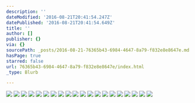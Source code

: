 ```yaml
---
description: ''
dateModified: '2016-08-21T20:41:54.247Z'
datePublished: '2016-08-21T20:41:54.649Z'
title: ''
author: []
publisher: {}
via: {}
sourcePath: _posts/2016-08-21-76365b43-6984-4647-8a79-f832e8e8647e.md
hasPage: true
starred: false
url: 76365b43-6984-4647-8a79-f832e8e8647e/index.html
_type: Blurb

---
```

![](https://the-grid-user-content.s3-us-west-2.amazonaws.com/9d1ed2be-4641-4550-9a1f-815c85bd5438.jpg)
![](https://the-grid-user-content.s3-us-west-2.amazonaws.com/fb226946-aae0-4aac-b95a-dcb08be6bd6a.jpg)
![](https://the-grid-user-content.s3-us-west-2.amazonaws.com/11c863e4-42ff-495d-a436-ab4340dd6ec6.jpg)
![](https://the-grid-user-content.s3-us-west-2.amazonaws.com/31a89393-e8c6-4746-895b-559d2dba2a5a.jpg)
![](https://the-grid-user-content.s3-us-west-2.amazonaws.com/25c394fb-ad0b-4a41-b150-87a0590eae31.jpg)
![](https://the-grid-user-content.s3-us-west-2.amazonaws.com/e3c52782-d3be-4721-a0e6-11f41404aa61.jpg)
![](https://the-grid-user-content.s3-us-west-2.amazonaws.com/d69f85c2-d110-4528-a131-3eb94830845e.jpg)
![](https://the-grid-user-content.s3-us-west-2.amazonaws.com/bdd4c142-c1c8-4ad6-904c-5a2ca9ee7e02.jpg)
![](https://the-grid-user-content.s3-us-west-2.amazonaws.com/2b5aa878-d19a-4db6-9693-f2015708c4a9.jpg)
![](https://the-grid-user-content.s3-us-west-2.amazonaws.com/15bda0ba-036d-4e1f-90d3-2faffcad157f.jpg)
![](https://the-grid-user-content.s3-us-west-2.amazonaws.com/4e6f0f7f-65aa-4027-a273-cba7debabb6a.jpg)
![](https://the-grid-user-content.s3-us-west-2.amazonaws.com/84bb8a5c-86d0-425d-8fdf-0f110ef72c4e.jpg)
![](https://the-grid-user-content.s3-us-west-2.amazonaws.com/2076ba93-f017-4b79-aed2-0c3045ef0556.jpg)
![](https://the-grid-user-content.s3-us-west-2.amazonaws.com/107fb239-2d02-4e3f-86e2-894451e0710e.jpg)
![](https://the-grid-user-content.s3-us-west-2.amazonaws.com/1a0049c8-2131-4b5d-b12a-7273ac96b4de.jpg)
![](https://the-grid-user-content.s3-us-west-2.amazonaws.com/0b24cc64-7946-440d-a97d-fb4868f161fb.jpg)
![](https://the-grid-user-content.s3-us-west-2.amazonaws.com/93b2ba4e-6aad-4ca1-991d-c6f80f9c1245.jpg)
![](https://the-grid-user-content.s3-us-west-2.amazonaws.com/5d4faa3e-2098-441c-9e48-ce798ac3f100.jpg)
![](https://the-grid-user-content.s3-us-west-2.amazonaws.com/a5473491-f459-4ed4-8771-097f29fb03cd.jpg)
![](https://the-grid-user-content.s3-us-west-2.amazonaws.com/018b50d3-6703-42bc-927e-d708ad55a9cd.jpg)